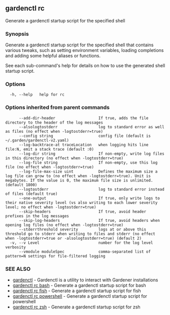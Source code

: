 ## gardenctl rc

Generate a gardenctl startup script for the specified shell

### Synopsis

Generate a gardenctl startup script for the specified shell that contains various tweaks,
such as setting environment variables, loading completions and adding some helpful aliases or functions.

See each sub-command's help for details on how to use the generated shell startup script.


### Options

```
  -h, --help   help for rc
```

### Options inherited from parent commands

```
      --add-dir-header                   If true, adds the file directory to the header of the log messages
      --alsologtostderr                  log to standard error as well as files (no effect when -logtostderr=true)
      --config string                    config file (default is ~/.garden/gardenctl-v2.yaml)
      --log-backtrace-at traceLocation   when logging hits line file:N, emit a stack trace (default :0)
      --log-dir string                   If non-empty, write log files in this directory (no effect when -logtostderr=true)
      --log-file string                  If non-empty, use this log file (no effect when -logtostderr=true)
      --log-file-max-size uint           Defines the maximum size a log file can grow to (no effect when -logtostderr=true). Unit is megabytes. If the value is 0, the maximum file size is unlimited. (default 1800)
      --logtostderr                      log to standard error instead of files (default true)
      --one-output                       If true, only write logs to their native severity level (vs also writing to each lower severity level; no effect when -logtostderr=true)
      --skip-headers                     If true, avoid header prefixes in the log messages
      --skip-log-headers                 If true, avoid headers when opening log files (no effect when -logtostderr=true)
      --stderrthreshold severity         logs at or above this threshold go to stderr when writing to files and stderr (no effect when -logtostderr=true or -alsologtostderr=true) (default 2)
  -v, --v Level                          number for the log level verbosity
      --vmodule moduleSpec               comma-separated list of pattern=N settings for file-filtered logging
```

### SEE ALSO

* [gardenctl](gardenctl.md)	 - Gardenctl is a utility to interact with Gardener installations
* [gardenctl rc bash](gardenctl_rc_bash.md)	 - Generate a gardenctl startup script for bash
* [gardenctl rc fish](gardenctl_rc_fish.md)	 - Generate a gardenctl startup script for fish
* [gardenctl rc powershell](gardenctl_rc_powershell.md)	 - Generate a gardenctl startup script for powershell
* [gardenctl rc zsh](gardenctl_rc_zsh.md)	 - Generate a gardenctl startup script for zsh

